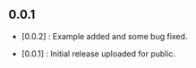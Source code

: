 ## 0.0.1

* [0.0.2] : Example added and some bug fixed.

* [0.0.1] : Initial release uploaded for public.
